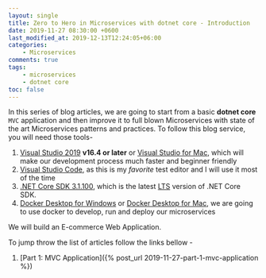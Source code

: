 ```yaml
---
layout: single
title: Zero to Hero in Microservices with dotnet core - Introduction
date: 2019-11-27 08:30:00 +0600
last_modified_at: 2019-12-13T12:24:05+06:00
categories:
    - Microservices
comments: true
tags: 
    - microservices
    - dotnet core
toc: false
---
```


In this series of blog articles, we are going to start from a basic **dotnet core** `MVC` application and then improve it to full blown Microservices with state of the art Microservices patterns and practices. To follow this blog service, you will need those tools-

1. [Visual Studio 2019](https://visualstudio.microsoft.com/vs/) **v16.4 or later** or [Visual Studio for Mac](https://visualstudio.microsoft.com/vs/mac/), which will make our development process much faster and beginner friendly 
2. [Visual Studio Code](https://code.visualstudio.com), as this is my *favorite* test editor and I will use it most of the time
3. [.NET Core SDK 3.1.100](https://dotnet.microsoft.com/download/dotnet-core/3.1), which is the latest [LTS](https://en.wikipedia.org/wiki/Long-term_support) version of .NET Core SDK.
4. [Docker Desktop for Windows](https://docs.docker.com/docker-for-windows/install/) or [Docker Desktop for Mac](https://docs.docker.com/docker-for-mac/install/), we are going to use docker to develop, run and deploy our microservices

We will build an E-commerce Web Application. 

To jump throw the list of articles follow the links bellow - 

1. [Part 1: MVC Application]({% post_url 2019-11-27-part-1-mvc-application %})

